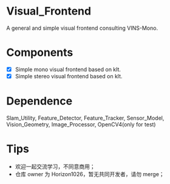 # Visual_Frontend
A general and simple visual frontend consulting VINS-Mono.

# Components
- [x] Simple mono visual frontend based on klt.
- [x] Simple stereo visual frontend based on klt.

# Dependence
Slam_Utility, Feature_Detector, Feature_Tracker, Sensor_Model, Vision_Geometry, Image_Processor, OpenCV4(only for test)

# Tips
- 欢迎一起交流学习，不同意商用；
- 仓库 owner 为 Horizon1026，暂无共同开发者，请勿 merge；

